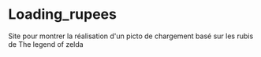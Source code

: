 # Loading_rupees
 Site pour montrer la réalisation d'un picto de chargement basé sur les rubis de The legend of zelda
